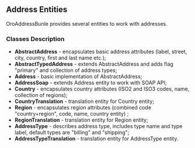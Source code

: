 Address Entities
----------------

OroAddressBunle provides several entities to work with addresses.

### Classes Description

* **AbstractAddress** - encapsulates basic address attributes (label, street, city, country, first and last name etc.);
* **AbstractTypedAddress** - extends AbstractAddress and adds flag "primary" and collection of address types;
* **Address** - basic implementation of AbstractAddress;
* **AddressSoap** - extends Address entity to work with SOAP API;
* **Country** - encapsulates country attributes (ISO2 and ISO3 codes, name, collection of regions);
* **CountryTranslation** - translation entity for Country entity;
* **Region** - encapsulates region attributes (combined code "country+region", code, name, country entity) ;
* **RegionTranslation** - translation entity for Region entity;
* **AddressType** - describes address type, includes type name and type label, default types are "billing" and "shipping";
* **AddressTypeTranslation** - translation entity for AddressType entity.
